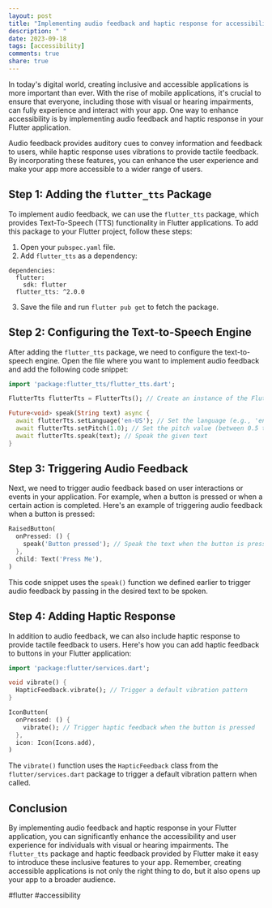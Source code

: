 ```yaml
---
layout: post
title: "Implementing audio feedback and haptic response for accessibility in a Flutter application"
description: " "
date: 2023-09-18
tags: [accessibility]
comments: true
share: true
---
```


In today's digital world, creating inclusive and accessible applications is more important than ever. With the rise of mobile applications, it's crucial to ensure that everyone, including those with visual or hearing impairments, can fully experience and interact with your app. One way to enhance accessibility is by implementing audio feedback and haptic response in your Flutter application. 

Audio feedback provides auditory cues to convey information and feedback to users, while haptic response uses vibrations to provide tactile feedback. By incorporating these features, you can enhance the user experience and make your app more accessible to a wider range of users.

## Step 1: Adding the `flutter_tts` Package

To implement audio feedback, we can use the `flutter_tts` package, which provides Text-To-Speech (TTS) functionality in Flutter applications. To add this package to your Flutter project, follow these steps:

1. Open your `pubspec.yaml` file.
2. Add `flutter_tts` as a dependency:
```
dependencies:
  flutter:
    sdk: flutter
  flutter_tts: ^2.0.0
```
3. Save the file and run `flutter pub get` to fetch the package.

## Step 2: Configuring the Text-to-Speech Engine

After adding the `flutter_tts` package, we need to configure the text-to-speech engine. Open the file where you want to implement audio feedback and add the following code snippet:

```dart
import 'package:flutter_tts/flutter_tts.dart';

FlutterTts flutterTts = FlutterTts(); // Create an instance of the FlutterTts class

Future<void> speak(String text) async {
  await flutterTts.setLanguage('en-US'); // Set the language (e.g., 'en-US')
  await flutterTts.setPitch(1.0); // Set the pitch value (between 0.5 to 2.0)
  await flutterTts.speak(text); // Speak the given text
}

```

## Step 3: Triggering Audio Feedback

Next, we need to trigger audio feedback based on user interactions or events in your application. For example, when a button is pressed or when a certain action is completed. Here's an example of triggering audio feedback when a button is pressed:

```dart
RaisedButton(
  onPressed: () {
    speak('Button pressed'); // Speak the text when the button is pressed
  },
  child: Text('Press Me'),
)
```

This code snippet uses the `speak()` function we defined earlier to trigger audio feedback by passing in the desired text to be spoken.

## Step 4: Adding Haptic Response

In addition to audio feedback, we can also include haptic response to provide tactile feedback to users. Here's how you can add haptic feedback to buttons in your Flutter application:

```dart
import 'package:flutter/services.dart';

void vibrate() {
  HapticFeedback.vibrate(); // Trigger a default vibration pattern
}

IconButton(
  onPressed: () {
    vibrate(); // Trigger haptic feedback when the button is pressed
  },
  icon: Icon(Icons.add),
)
```

The `vibrate()` function uses the `HapticFeedback` class from the `flutter/services.dart` package to trigger a default vibration pattern when called.

## Conclusion

By implementing audio feedback and haptic response in your Flutter application, you can significantly enhance the accessibility and user experience for individuals with visual or hearing impairments. The `flutter_tts` package and haptic feedback provided by Flutter make it easy to introduce these inclusive features to your app. Remember, creating accessible applications is not only the right thing to do, but it also opens up your app to a broader audience. 

#flutter #accessibility